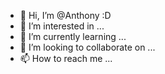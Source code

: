 - 👋 Hi, I’m @Anthony :D
- 👀 I’m interested in ...
- 🌱 I’m currently learning ...
- 💞️ I’m looking to collaborate on ...
- 📫 How to reach me ...

<!---
DatenshiAnchan/DatenshiAnchan is a ✨ special ✨ repository because its `README.md` (this file) appears on your GitHub profile.
You can click the Preview link to take a look at your changes.
--->
